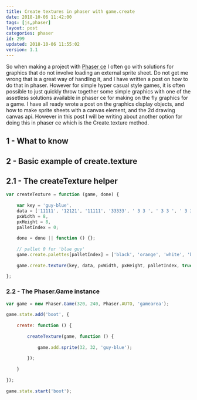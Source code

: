 ```yaml
---
title: Create textures in phaser with game.create
date: 2018-10-06 11:42:00
tags: [js,phaser]
layout: post
categories: phaser
id: 299
updated: 2018-10-06 11:55:02
version: 1.1
---
```


So when making a project with [Phaser ce](https://photonstorm.github.io/phaser-ce/) I often go with solutions for graphics that do not involve loading an external sprite sheet. Do not get me wrong that is a great way of handling it, and I have written a post on how to do that in phaser. However for simple hyper casual style games, it is often possible to just quickly throw together some simple graphics with one of the assetless solutions available in phaser ce for making on the fly graphics for a game. I have all ready wrote a post on the graphics display objects, and how to make sprite sheets with a canvas element, and the 2d drawing canvas api. However in this post I will be writing about another option for doing this in phaser ce which is the Create.texture method.

<!-- more -->

## 1 - What to know

## 2 - Basic example of create.texture


## 2.1 - The createTexture helper

```js
var createTexture = function (game, done) {
 
    var key = 'guy-blue',
    data = ['11111', '12121', '11111', '33333', ' 3 3 ', ' 3 3 ', ' 3 3 ', ' 4 4 '],
    pxWidth = 8,
    pxHeight = 8,
    palletIndex = 0;
 
    done = done || function () {};
 
    // pallet 0 for 'blue guy'
    game.create.palettes[palletIndex] = ['black', 'orange', 'white', 'blue', 'pink'];
 
    game.create.texture(key, data, pxWidth, pxHeight, palletIndex, true, done);
 
};
```
### 2.2 - The Phaser.Game instance

```js
var game = new Phaser.Game(320, 240, Phaser.AUTO, 'gamearea');
 
game.state.add('boot', {
 
    create: function () {
 
        createTexture(game, function () {
 
            game.add.sprite(32, 32, 'guy-blue');
 
        });
 
    }
 
});
 
game.state.start('boot');
```
